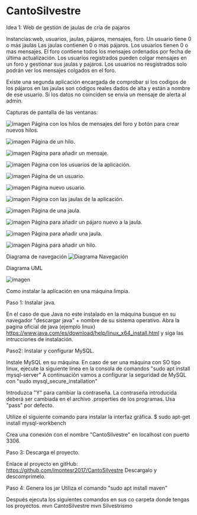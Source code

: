 # CantoSilvestre

Idea 1: Web de gestión de jaulas de cría de pajaros

Instancias:web, usuarios, jaulas, pájaros, mensajes, foro.
Un usuario tiene 0 o más jaulas
Las jaulas contienen 0 o mas pájaros.
Los usuarios tienen 0 o mas mensajes.
El foro contiene todos los mensajes ordenados por fecha de última actualización.
Los usuarios registrados pueden colgar mensajes en un foro y gestionar sus jaulas y pajaros.
Los usuarios no resgistrados solo podrán ver los mensajes colgados en el foro.

Existe una segunda aplicación encargada de comprobar si los codigos de
los pájaros en las jaulas son códigos reales dados de alta y están a nombre de ese usuario.
Si los datos no coinciden se envia un mensaje de alerta al admin.

Capturas de pantalla de las ventanas:

![imagen](https://user-images.githubusercontent.com/85401502/223197358-7fb2122a-2110-4db4-9adf-05f5e38fc23d.png)
Página con los hilos de mensajes del foro y botón para crear nuevos hilos.

![imagen](https://user-images.githubusercontent.com/85401502/223197811-5f235a3a-2d07-4d91-a6a1-1cd3bc3d80f5.png)
Página de un hilo.

![imagen](https://user-images.githubusercontent.com/85401502/223198075-a8f7404a-084a-4a85-b86d-de0bcf2d2546.png)
Página para añadir un mensaje.

![imagen](https://user-images.githubusercontent.com/85401502/223199147-30bedae0-9b61-43cb-80e5-56f84d40c4e9.png)
Página con los usuarios de la aplicación.

![imagen](https://user-images.githubusercontent.com/85401502/223198851-67455ae2-a16a-49f4-9483-110b3069f3c8.png)
Página de un usuario.

![imagen](https://user-images.githubusercontent.com/85401502/223199641-0980aa95-0ad8-4650-97a3-4d6d3491df27.png)
Página nuevo usuario.

![imagen](https://user-images.githubusercontent.com/85401502/223199910-53e891a4-c994-43d6-853e-2253fd20a149.png)
Página con las jaulas de la aplicación.

![imagen](https://user-images.githubusercontent.com/85401502/223200314-812a7242-f35e-471e-be5e-d9efacb9892d.png)
Página de una jaula.

![imagen](https://user-images.githubusercontent.com/85401502/223200657-75e28325-7745-43de-bfdb-ae1e3a703d2e.png)
Página para añadir un pájaro nuevo a la jaula.

![imagen](https://user-images.githubusercontent.com/85401502/223203699-c7a02188-f657-42b0-9c13-e0ea8ae4ff7c.png)
Página para añadir una jaula.

![imagen](https://user-images.githubusercontent.com/85401502/223204217-5467f847-85f9-4366-a85e-f851d538cf7b.png)
Página para añadir un hilo.


Diagrama de navegación
![Diagrama Navegación](https://user-images.githubusercontent.com/85401502/223211844-34426b93-537f-48e4-b8f7-ffe1e05a3e44.jpg)


Diagrama UML

![imagen](https://user-images.githubusercontent.com/85401502/221797626-9c3b09c0-e9cf-4a89-97b4-892dc9a15ea7.png)

Como instalar la aplicación en una máquina limpia.

Paso 1: Instalar java.

En el caso de que Java no este instalado en la máquina busque en su navegador "descargar java" + nombre de su sistema operativo.
Abra la pagina oficial de java (ejemplo linux) https://www.java.com/es/download/help/linux_x64_install.html y siga las intrucciones de instalación.

Paso2: Instalar y configurar MySQL.

Instale MySQL en su máquina. En caso de ser una máquina con SO tipo linux, ejecute la siguiente linea en la consola de comandos "sudo apt install mysql-server"
A continuación vamos a configurar la seguridad de MySQL con "sudo mysql_secure_installation"

Introduzca "Y" para cambiar la contraseña.
La contraseña introducida deberá ser cambiada en el archivo .properties de los programas. Usa "pass" por defecto.

Utilize el siguiente comando para instalar la interfaz gráfica.
$ sudo apt-get install mysql-workbench

Crea una conexión con el nombre "CantoSilvestre" en localhost con puerto 3306.

Paso 3: Descarga el proyecto.

Enlace al proyecto en gitHub: https://github.com/imontesr2017/CantoSilvestre
Descargalo y descomprimelo.

Paso 4: Genera los jar
Utiliza el comando "sudo apt install maven"

Después ejecuta los siguientes comandos en sus co carpeta donde tengas los proyectos.
mvn CantoSilvestre
mvn Silvestrismo



